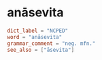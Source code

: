 # anāsevita

``` toml
dict_label = "NCPED"
word = "anāsevita"
grammar_comment = "neg. mfn."
see_also = ["āsevita"]
```

